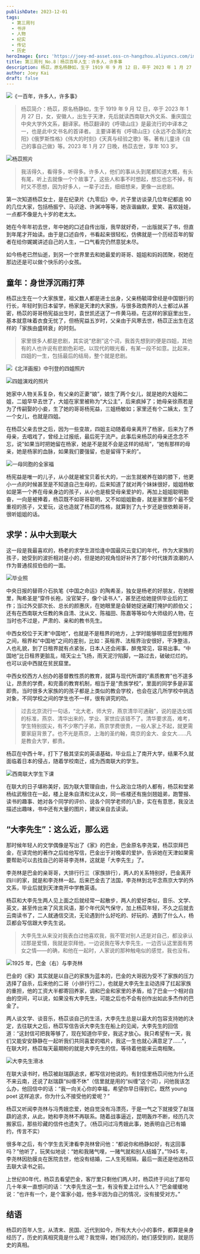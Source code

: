 ```yaml
---
publishDate: 2023-12-01
tags:
  - 第三周刊
  - 书评
  - 人物
  - 纪实
  - 传记
  - 历史
heroImage: {src: 'https://joey-md-asset.oss-cn-hangzhou.aliyuncs.com/img/202312132359155.jpeg', inferSize: true}
title: 第三周刊_No.8｜杨苡百年人生：许多人，许多事
description: 杨苡，原名杨静如，生于 1919 年 9 月 12 日，卒于 2023 年 1 月 27 日，女，安徽人，出生于天津，先后就读西南联大外文系、重庆国立中央大学外文系，翻译家。杨苡翻译的《呼啸山庄》是最流行的中译本之一，也是此中文书名的首译者。
author: Joey Kai
draft: false
---
```

![《一百年，许多人，许多事》](https://joey-md-asset.oss-cn-hangzhou.aliyuncs.com/img/202312011841011.png)

> 杨苡简介：杨苡，原名杨静如，生于 1919 年 9 月 12 日，卒于 2023 年 1 月 27 日，女，安徽人，出生于天津，先后就读西南联大外文系、重庆国立中央大学外文系，翻译家。杨苡翻译的《呼啸山庄》是最流行的中译本之一，也是此中文书名的首译者。
> 主要译著有《呼啸山庄》《永远不会落的太阳》《俄罗斯性格》《伟大的时刻》《天真与经验之歌》等。著有儿童诗《自己的事自己做》等。2023 年 1 月 27 日晚，杨苡去世，享年 103 岁。

![杨苡照片](https://joey-md-asset.oss-cn-hangzhou.aliyuncs.com/img/202312011841189.png)

> 我活得久，看得多，听得多。许多人，他们的事从头到尾都知道大概，有头有尾，听上去就像一个个故事了。这些人和事不时想起，想忘也忘不掉，有时又不愿想，因为好多人，一辈子过去，细细想来，更像一出悲剧。

第一次知道杨苡女士，是在纪录片《九零后》中，片子里访谈录几位年纪都逾 90 的几位大家，包括杨振宁、马识途、许渊冲等等，她诙谐幽默，爱笑、喜欢娃娃，一点都不像是九十岁的老太太。

她在今年年初去世，年中她的口述自传出版，我早就好奇，一出版就买了书，但直到年尾才开始读。由于是口述自传，书看起来很轻松，仿佛就是一个历经百年的智者在给你娓娓讲述自己的人生，一口气看完仍然意犹未尽。

如今杨老已然仙逝，到另一个世界里去和她最爱的哥哥、姐姐和妈妈团聚，祝她在那边还是可以做个快乐的小女孩。

## 童年：身世浮沉雨打萍

杨苡出生在一个大家族里，祖父数人都是进士出身，父亲杨毓璋曾经是中国银行的行长，年轻时到日本留学，杨家是天津的大家族，与很多政商界的人士都过从甚密，杨苡的哥哥杨宪益出生时，袁世凯还送了一件黄马褂。在这样的家庭里出生，基本就意味着衣食无忧了，但杨宪益五岁时，父亲由于风寒去世，杨苡正出生在这样的「家族由盛转衰」的时刻。

> 家里很多人都是悲剧，其实说“悲剧”这个词，我首先想到的便是四姐，其他有的人也许说有悲剧色彩吧，以现代的眼光看，有某一段不如意。比起来，四姐的一生，包括最后的结局，整个就是悲剧。

![《北洋画报》中刊登的四姐照片](https://joey-md-asset.oss-cn-hangzhou.aliyuncs.com/img/202312011843520.png)

![四姐演戏的照片](https://joey-md-asset.oss-cn-hangzhou.aliyuncs.com/img/202312011843226.png)

她家中人物关系复杂，有父亲的正妻“娘”，娘生了两个女儿，就是她的大姐和二姐，二姐早早去世了，大姐在家里被称为“大公主”，后来疯掉了；她母亲徐燕若是为了传嗣娶的小妾，生了她的哥哥杨宪益，三姐杨敏如；家里还有个二姨太，生了一个女儿，也就是四姐。

在杨苡父亲去世之后，因为一些变故，四姐主动随着母亲离开了杨家，后来为了养母亲，去唱戏了，曾经上过报纸，最后死于流产。此事后来杨苡的母亲还念念不忘，说“如果当时把她留在杨家，她是不是就不会是这样的结局”，“她有那样的母亲，她是杨家的血脉，如果我们要强留，也是留得下来的”。

![一母同胞的全家福](https://joey-md-asset.oss-cn-hangzhou.aliyuncs.com/img/202312011843816.png)

杨宪益是唯一的儿子，从小就是被宝贝着长大的，一出生就被养在娘的膝下，他更小一点的时候甚至是不知道自己生母的，后来知道了就对两个妹妹很好，姐姐杨敏如是第一个养在母亲身边的孩子，从小也是极受母亲爱护的，再加上姐姐聪明勤奋，一向是被捧着，杨苡既不如哥哥聪明，又不如姐姐勤奋，就是家里那个最不受重视的孩子，又爱玩，这也造就了杨苡的性格，就算到了九十岁还是很依赖哥哥，很听姐姐的话。

## 求学：从中大到联大

这一段是我最喜欢的，杨老的求学生涯恰逢中国最风云变幻的年代，作为大家族的孩子，她受到的波折相对是小的，但是她的视角恰好补齐了那个时代拨弄浪潮的人作为普通叔叔伯伯的一面。

![毕业照](https://joey-md-asset.oss-cn-hangzhou.aliyuncs.com/img/202312011831153.png)

中央日报的替蒋介石执笔《中国之命运》的陶希圣，独女是杨老的好朋友，在她眼里，陶希圣是“穿件长袍，没官架子，像个读书人”，甚至还给她提供毕业后的工作；当过外交部次长、总长的颜惠庆，在她眼里是会替她捉迷藏打掩护的颜伯父；还有在西南联大任教的朱自清、沈从文、陈福田、陈嘉等等如今大师级的人物，在当时也不过是，严肃的、亲和的教书先生。

中西女校位于天津“中国地”，也就是不是租界的地方，上学时能够明显感觉到租界之间，租界和“中国地”之间的差别，比如：英租界、法租界治安很好，干净整洁，人也礼貌，到了日租界就有点紧张，日本人还会闹事，醉鬼常见，容易出事。“中国地”比日租界更脏乱，晴天尘土飞扬，雨天泥泞陷脚，一路过去，破破烂烂的。也可以说中西就在贫民窟里。

中西女校西方人创办的基督教性质的教育，就算与现代所谓的“素质教育”也不遑多让，昂贵的学费，和完善的教育机制，相当于是“贵族学校”，里面的同学多是非富即贵。当时很多大家族的的孩子都是上类似的教会学校，也会在这几所学校中挑选对象，不同学校之间的学生也不一样，很有讲究的叻。

> 过去北京流行一句话，“北大老，师大穷，燕京清华可通融”，说的是选女婿的标准，燕京、清华出来的，学业、家世应该错不了。清华要求高，难考，学生特别拔尖，有不少寒门子弟，燕京学费很贵，一般人家上不起，就更需要家庭背景了。也不光是燕京，上海的圣约翰，南京的金大、金女大……凡是教会大学，都贵。

杨苡在中西十年，打下了极其坚实的英语基础，毕业后上了南开大学，结果不久就面临着日本的侵占，随着学校南迁，成为西南联大的学生。

![西南联大学生下课](https://joey-md-asset.oss-cn-hangzhou.aliyuncs.com/img/202312011833789.png)

在联大的日子堪称美好，因为联大管理自由，什么政治立场的人都有，杨苡和堂弟杨纮武租住在一起，楼上是朱自清和沈从文，同一栋楼还有施剑翘姐弟，跑警报、读书的趣事、她对各个同学的评价、说各个同学老师的八卦，实在有意思，我没法描述出趣味，书中还有大量的图片，建议亲自去读读。

## “大李先生”：这么近，那么远

那时候年轻人的文学偶像是写出了《家》的巴金，巴金原名李尧棠，杨苡崇拜巴金，在读完他的著作之后给他写信，巴金出于对晚辈的爱护，告诉她在天津如果需要帮助可以去找自己的哥哥李尧林，这就是「大李先生」了。

李尧林是巴金的亲哥哥，大排行行三（家族排行），两人的关系特别好，巴金离开四川的家，就是和李尧林一起。后来巴金去了法国，李尧林到北平念燕京大学的外文系，毕业后就到天津南开中学教英语。

杨苡和大李先生两人见上面之后就经常一起散步，两人的爱好类似，音乐、文学、英文，甚至传出来了风言风语，那个年代风气保守，加上杨苡年轻，不久之后就去云南读书了，二人就通信交流，无论遇到什么好吃的、好玩的、遇到了什么人，杨苡都会写信跟大李先生说。

> 大李先生从来没对我表白过他喜欢我，我不管对别人还是对自己，都没承认过那是爱情，我就是崇拜他，一边说我在等大李先生，一边否认这里面有男女之情——的确，和他在一起时，人家说的那种触电似的感觉，我也没有。

![1925 年，巴金（右）与李尧林](https://joey-md-asset.oss-cn-hangzhou.aliyuncs.com/img/202312011754778.png)

巴金的《家》其实就是以自己的家族为蓝本的，巴金的大哥因为受不了家族的压力选择了自杀，后来他的二哥（小排行行二），也就是大李先生主动选择了扛起家族的重担，他的工资大半都寄回养家，调和巴金和家里的矛盾，给了巴金一个相对自由的空间，可以说，如果没有大李先生，可能之后也不会有创作出如此多杰作的巴金了。

两人谈文学、谈音乐，杨苡谈自己的生活，大李先生总是以最大的包容支持她的决定，去往联大之后，杨苡写信告诉大李先生在船上的见闻，大李先生的回信道：“这封信可把我等够了，现在知道你平安，我这才放心。我只希望有一天，我们又能安安静静在一起听我们共同喜爱的唱片，我这一生也就心满意足了……”，在联大时，杨苡每天最期盼的就是大李先生的信，等待着他能来云南相聚。

![大李先生滑冰](https://joey-md-asset.oss-cn-hangzhou.aliyuncs.com/img/202312011753586.png)

在联大读书时，杨苡被赵瑞蕻追求，都写信对他说的。有封信里杨苡问他为什么还不来云南，还说了赵瑞蕻“纠缠不休”（信里就是用的“纠缠”这个词），问他我该怎么办，他回信中的话：“我一向关心你的幸福，希望你早日得到它。既然 young poet 这样追求，你为什么不接受他的爱呢？”

杨苡又听闻李尧林与冯秀娥恋爱，她自觉没有冯漂亮，于是一气之下就接受了赵瑞蕻的追求，从此，她和李尧林不再联系。随着战事逼近，昆明轰炸不断，经历几次搬家后，那些珍藏的信件也遗失了。（杨苡问过冯秀娥此事，她表明自己已有婚约，传言不实）

很多年之后，有个学生去天津看李尧林曾问他：“都说你和杨静如好，有这回事吗？”他听了，玩笑似地说：“她和我赌气哩，一赌气就和别人结婚了。”1945 年，李尧林因肋膜炎在医院去世，他没有结婚，二人生死相隔，最后一面还是他送杨苡去联大读书之前。

上世纪80年代，杨苡去看望巴金，客厅里只剩他们两人时，杨苡终于问出了那句几十年来一直想问的话：“大李先生这一生，有没有爱上过什么人？”巴金缓缓地说：“也许有一个，是个富家小姐，他多半因为自己的情况，没有接受对方。”

## 结语

杨苡的百年人生，从清末、民国、近代到如今，所有大大小小的事件，都算是亲身经历了，历史的真相究竟是什么呢？我觉得，她们经历的，她们感受到的，就是历史的真相。
